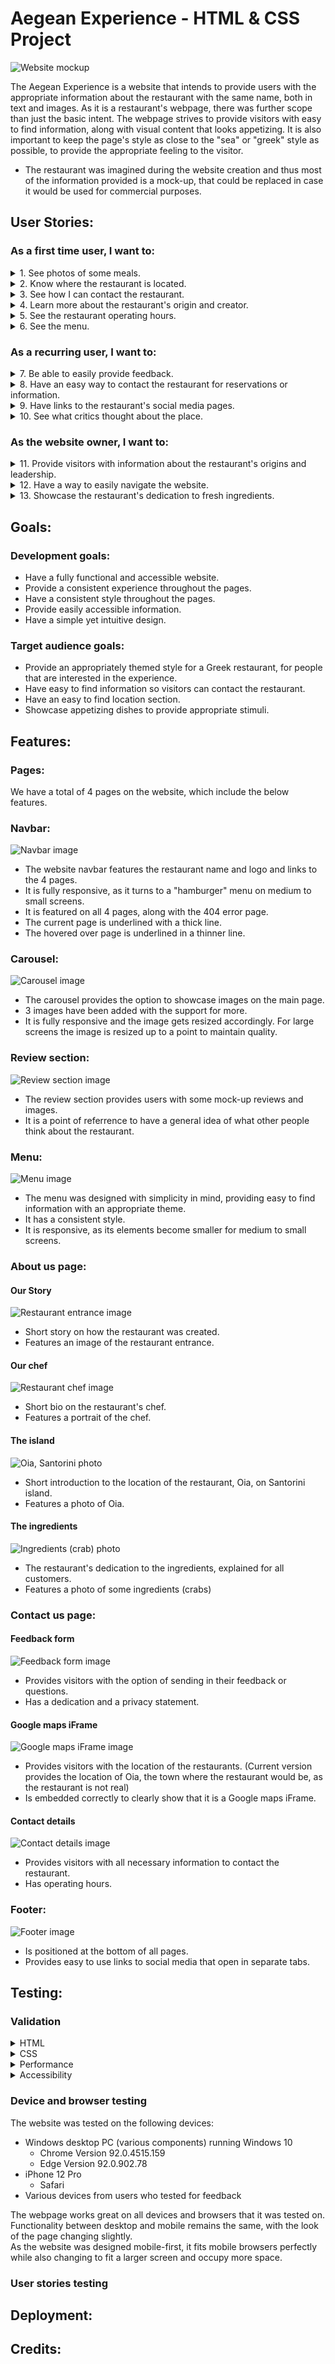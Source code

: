 # Aegean Experience - HTML & CSS Project

![Website mockup](docs/responsive-website.PNG)

The Aegean Experience is a website that intends to provide users with the appropriate information about the restaurant with the same name, both in text and images. As it is a restaurant's webpage, there was further scope than just the basic intent. The webpage strives to provide visitors with easy to find information, along with visual content that looks appetizing. It is also important to keep the page's style as close to the "sea" or "greek" style as possible, to provide the appropriate feeling to the visitor.
* The restaurant was imagined during the website creation and thus most of the information provided is a mock-up, that could be replaced in case it would be used for commercial purposes.

## User Stories:
### As a first time user, I want to:
<details>
<summary> 1. See photos of some meals.</summary>

#### Feature: Carousel & Menu
With the Home page Carousel, we can showcase the finest dishes in the restaurant.  
Some dish photos can also be seen in the menu.  
![Carousel feature image](docs/images/carousel-feature.png)
![Menu feature image](docs/images/menu.png)
</details>
<details>
<summary> 2. Know where the restaurant is located.</summary>

#### Feature: Google Maps iFrame & Contact details
With the Google Maps iFrame we can directly show where the restaurant is located.  
Right beneath it we can also find the contact details, which have the restaurant location details.  
![Google Maps iFrame image](docs/images/map-iframe.png)
![Contact details image](docs/images/contact-details.png)
</details>
<details>
<summary> 3. See how I can contact the restaurant.</summary>

#### Feature: Contact details
In the contact details section we can find all information related on how to contact the restaurant.  
![Contact details image](docs/images/contact-details.png)
</details>
<details>
<summary> 4. Learn more about the restaurant's origin and creator.</summary>

#### Feature: Our story & Our chef
In the About Us section, we can find stories about the restaurant and the chef.  
![Restaurant entrance image](docs/images/our-story.png)
![Restaurant chef image](docs/images/our-chef.png)
</details>
<details>
<summary> 5. See the restaurant operating hours.</summary>

#### Feature: Contact details
In the contact details section we can find the operating hours of the restaurant.  
![Contact details image](docs/images/contact-details.png)
</details>
<details>
<summary> 6. See the menu.</summary>

#### Feature: Menu page
The Menu page is dedicated to providing visitors with a list of the menu items.  
![Menu image](docs/images/menu.png)
</details>

### As a recurring user, I want to:
<details>
<summary> 7. Be able to easily provide feedback.</summary>

#### Feature: Feedback form on contact us page
There is a dedicated feedback form in the contact us page for all visitors to send their questions or comments.
![Feedback form image](docs/images/feedback.png)
</details>
<details>
<summary> 8. Have an easy way to contact the restaurant for reservations or information.</summary>

#### Feature: Contact information
In the contact information visitors can find both the email and the phone number for the restaurant.
![Contact details image](docs/images/contact-details.png)
</details>
<details>
<summary> 9. Have links to the restaurant's social media pages.</summary>

#### Feature: Social media footer
On the website's footer we can find buttons that redirect to major social media platforms. The buttons are logos so it is easy to distinguish where they lead.
![Footer image](docs/images/footer.png)
</details>
<details>
<summary> 10. See what critics thought about the place.</summary>

#### Feature: Review section
Right on the home page we can see a few snippets of reviews that show critics' opinions.
![Review section image](docs/images/review-section.png)
</details>

### As the website owner, I want to:
<details>
<summary> 11. Provide visitors with information about the restaurant's origins and leadership.</summary>

#### Feature: Our story & Our chef
In the About Us section, we can find stories about the restaurant and the chef.  
![Restaurant entrance image](docs/images/our-story.png)
![Restaurant chef image](docs/images/our-chef.png)
</details>
<details>
<summary> 12. Have a way to easily navigate the website.</summary>

#### Feature: Navbar
There is a fixed navbar for all pages. 
![Navbar image](docs/images/navbar.PNG)
</details>
<details>
<summary> 13. Showcase the restaurant's dedication to fresh ingredients.</summary>

#### Feature: The ingredients
In the About Us section, we can find information about the ingredients the restaurant uses.
![Ingredients (crab) photo](docs/images/the-ingredients.png)
</details>

## Goals:
### Development goals:
* Have a fully functional and accessible website.
* Provide a consistent experience throughout the pages.
* Have a consistent style throughout the pages.
* Provide easily accessible information.
* Have a simple yet intuitive design.

### Target audience goals:
* Provide an appropriately themed style for a Greek restaurant, for people that are interested in the experience.
* Have easy to find information so visitors can contact the restaurant.
* Have an easy to find location section.
* Showcase appetizing dishes to provide appropriate stimuli.

## Features:

### Pages:
We have a total of 4 pages on the website, which include the below features.

### Navbar:
![Navbar image](docs/images/navbar.PNG)
* The website navbar features the restaurant name and logo and links to the 4 pages.
* It is fully responsive, as it turns to a "hamburger" menu on medium to small screens.
* It is featured on all 4 pages, along with the 404 error page.
* The current page is underlined with a thick line.
* The hovered over page is underlined in a thinner line.

### Carousel:
![Carousel image](docs/images/carousel.png)
* The carousel provides the option to showcase images on the main page.
* 3 images have been added with the support for more.
* It is fully responsive and the image gets resized accordingly. For large screens the image is resized up to a point to maintain quality.

### Review section:
![Review section image](docs/images/review-section.png)
* The review section provides users with some mock-up reviews and images.
* It is a point of referrence to have a general idea of what other people think about the restaurant.

### Menu:
![Menu image](docs/images/menu.png)
* The menu was designed with simplicity in mind, providing easy to find information with an appropriate theme.
* It has a consistent style.
* It is responsive, as its elements become smaller for medium to small screens.

### About us page:
#### Our Story
![Restaurant entrance image](docs/images/our-story.png)
* Short story on how the restaurant was created.
* Features an image of the restaurant entrance.

#### Our chef
![Restaurant chef image](docs/images/our-chef.png)
* Short bio on the restaurant's chef.
* Features a portrait of the chef.

#### The island
![Oia, Santorini photo](docs/images/the-island.png)
* Short introduction to the location of the restaurant, Oia, on Santorini island.
* Features a photo of Oia.

#### The ingredients
![Ingredients (crab) photo](docs/images/the-ingredients.png)
* The restaurant's dedication to the ingredients, explained for all customers.
* Features a photo of some ingredients (crabs)

### Contact us page:
#### Feedback form
![Feedback form image](docs/images/feedback.png)
* Provides visitors with the option of sending in their feedback or questions.
* Has a dedication and a privacy statement.

#### Google maps iFrame
![Google maps iFrame image](docs/images/map-iframe.png)
* Provides visitors with the location of the restaurants. (Current version provides the location of Oia, the town where the restaurant would be, as the restaurant is not real)
* Is embedded correctly to clearly show that it is a Google maps iFrame.

#### Contact details
![Contact details image](docs/images/contact-details.png)
* Provides visitors with all necessary information to contact the restaurant.
* Has operating hours.

### Footer:
![Footer image](docs/images/footer.png)
* Is positioned at the bottom of all pages.
* Provides easy to use links to social media that open in separate tabs.

## Testing:
### Validation
<details>
<summary> HTML </summary>
The W3C Markup Validation Service was used to validate HTML code. All pages passed with no errors or warnings to show.

### Home:
![Home page html validation](docs/images/home-html-valid.png)

### Menu:
![Menu page html validation](docs/images/menu-html-valid.png)

### About us:
![About us page html validation](docs/images/about-html-valid.png)

### Contact us:
![Contact us page html validation](docs/images/contact-html-valid.png)
</details>
<details>
<summary> CSS </summary>
The W3C CSS Validation Service (Jigsaw) was used to validate CSS code.   
When performing the URI validation, we get 12 errors and many warnings. Those errors and warnings are related to Bootstrap.  
If we perform the code validation, we can see that there are no errors or warnings, as seen in the images below.  

### URI validation:
![CSS URI validation result image](docs/images/page-css-valid.png)

### Code validation:
![CSS code validation result image](docs/images/code-css-valid.png)
</details>
<details>
<summary> Performance </summary>
Website performance was tested with Google Developer Tools Lighthouse.   
All pages passed the tests with near perfect results.

### Home:
![Home page performance validation](docs/images/home-lh-valid.png)

### Menu:
![Menu page performance validation](docs/images/menu-lh-valid.png)

### About us:
![About us page performance validation](docs/images/about-lh-valid.png)

### Contact us:
![Contact us page performance validation](docs/images/contact-lh-valid.png)
</details>

<details>
<summary> Accessibility </summary>
Website accessibility was tested with the WAVE Web Accessibility Evaluation Tool.  
All pages passed with no errors. 

### Home:
![Home page accessibility validation](docs/images/home-wave-valid.png)

### Menu:
![Menu page accessibility validation](docs/images/menu-wave-valid.png)

### About us:
![About us page accessibility validation](docs/images/about-wave-valid.png)

### Contact us:
![Contact us page accessibility validation](docs/images/contact-wave-valid.png)
</details>

### Device and browser testing

The website was tested on the following devices:
* Windows desktop PC (various components) running Windows 10
  * Chrome Version 92.0.4515.159
  * Edge Version 92.0.902.78
* iPhone 12 Pro
  * Safari 
* Various devices from users who tested for feedback

The webpage works great on all devices and browsers that it was tested on.  
Functionality between desktop and mobile remains the same, with the look of the page changing slightly.  
As the website was designed mobile-first, it fits mobile browsers perfectly while also changing to fit a larger screen and occupy more space.

### User stories testing




## Deployment:


## Credits: